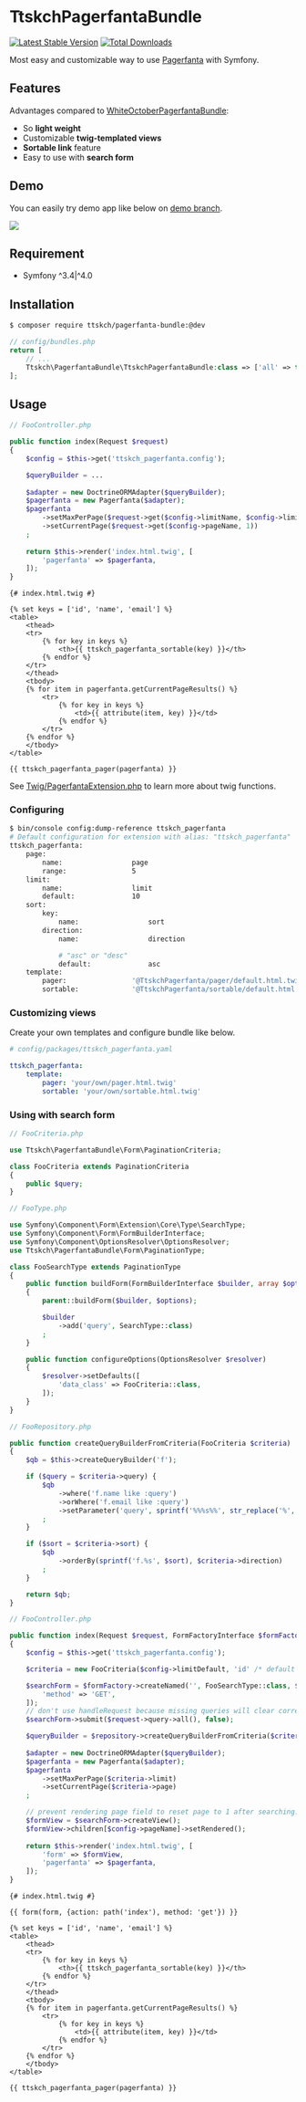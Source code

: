 # TtskchPagerfantaBundle

[![Latest Stable Version](https://poser.pugx.org/ttskch/pagerfanta-bundle/version)](https://packagist.org/packages/ttskch/pagerfanta-bundle)
[![Total Downloads](https://poser.pugx.org/ttskch/pagerfanta-bundle/downloads)](https://packagist.org/packages/ttskch/pagerfanta-bundle)

Most easy and customizable way to use [Pagerfanta](https://github.com/whiteoctober/Pagerfanta) with Symfony.

## Features

Advantages compared to [WhiteOctoberPagerfantaBundle](https://github.com/whiteoctober/WhiteOctoberPagerfantaBundle):

* So **light weight**
* Customizable **twig-templated views**
* **Sortable link** feature
* Easy to use with **search form**

## Demo

You can easily try demo app like below on [demo branch](https://github.com/ttskch/TtskchPagerfantaBundle/tree/demo).

![](https://user-images.githubusercontent.com/4360663/35103820-61598eb2-fcaa-11e7-9622-7d16c1b242a6.png)

## Requirement

* Symfony ^3.4|^4.0

## Installation

```bash
$ composer require ttskch/pagerfanta-bundle:@dev
```

```php
// config/bundles.php
return [
    // ...
    Ttskch\PagerfantaBundle\TtskchPagerfantaBundle:class => ['all' => true],
];
```

## Usage

```php
// FooController.php

public function index(Request $request)
{
    $config = $this->get('ttskch_pagerfanta.config');

    $queryBuilder = ...
    
    $adapter = new DoctrineORMAdapter($queryBuilder);
    $pagerfanta = new Pagerfanta($adapter);
    $pagerfanta
        ->setMaxPerPage($request->get($config->limitName, $config->limitDefault))
        ->setCurrentPage($request->get($config->pageName, 1))
    ;
    
    return $this->render('index.html.twig', [
        'pagerfanta' => $pagerfanta,
    ]);
}
```

```twig
{# index.html.twig #}

{% set keys = ['id', 'name', 'email'] %}
<table>
    <thead>
    <tr>
        {% for key in keys %}
            <th>{{ ttskch_pagerfanta_sortable(key) }}</th>
        {% endfor %}
    </tr>
    </thead>
    <tbody>
    {% for item in pagerfanta.getCurrentPageResults() %}
        <tr>
            {% for key in keys %}
                <td>{{ attribute(item, key) }}</td>
            {% endfor %}
        </tr>
    {% endfor %}
    </tbody>
</table>

{{ ttskch_pagerfanta_pager(pagerfanta) }}
```

See [Twig/PagerfantaExtension.php](Twig/PagerfantaExtension.php) to learn more about twig functions.

### Configuring

```bash
$ bin/console config:dump-reference ttskch_pagerfanta
# Default configuration for extension with alias: "ttskch_pagerfanta"
ttskch_pagerfanta:
    page:
        name:                 page
        range:                5
    limit:
        name:                 limit
        default:              10
    sort:
        key:
            name:                 sort
        direction:
            name:                 direction

            # "asc" or "desc"
            default:              asc
    template:
        pager:                '@TtskchPagerfanta/pager/default.html.twig'
        sortable:             '@TtskchPagerfanta/sortable/default.html.twig'
```

### Customizing views

Create your own templates and configure bundle like below.

```yaml
# config/packages/ttskch_pagerfanta.yaml

ttskch_pagerfanta:
    template:
        pager: 'your/own/pager.html.twig'
        sortable: 'your/own/sortable.html.twig'
```

### Using with search form

```php
// FooCriteria.php

use Ttskch\PagerfantaBundle\Form\PaginationCriteria;

class FooCriteria extends PaginationCriteria
{
    public $query;
}
```

```php
// FooType.php

use Symfony\Component\Form\Extension\Core\Type\SearchType;
use Symfony\Component\Form\FormBuilderInterface;
use Symfony\Component\OptionsResolver\OptionsResolver;
use Ttskch\PagerfantaBundle\Form\PaginationType;

class FooSearchType extends PaginationType
{
    public function buildForm(FormBuilderInterface $builder, array $options)
    {
        parent::buildForm($builder, $options);

        $builder
            ->add('query', SearchType::class)
        ;
    }

    public function configureOptions(OptionsResolver $resolver)
    {
        $resolver->setDefaults([
            'data_class' => FooCriteria::class,
        ]);
    }
}
```

```php
// FooRepository.php

public function createQueryBuilderFromCriteria(FooCriteria $criteria)
{
    $qb = $this->createQueryBuilder('f');

    if ($query = $criteria->query) {
        $qb
            ->where('f.name like :query')
            ->orWhere('f.email like :query')
            ->setParameter('query', sprintf('%%%s%%', str_replace('%', '\%', $query)))
        ;
    }

    if ($sort = $criteria->sort) {
        $qb
            ->orderBy(sprintf('f.%s', $sort), $criteria->direction)
        ;
    }

    return $qb;
}
```

```php
// FooController.php

public function index(Request $request, FormFactoryInterface $formFactory, FooRepository $repository)
{
    $config = $this->get('ttskch_pagerfanta.config');

    $criteria = new FooCriteria($config->limitDefault, 'id' /* default sort key*/, $config->sortDirectionDefault);

    $searchForm = $formFactory->createNamed('', FooSearchType::class, $criteria, [
        'method' => 'GET',
    ]);
    // don't use handleRequest because missing queries will clear corresponding fields of criteria.
    $searchForm->submit($request->query->all(), false);

    $queryBuilder = $repository->createQueryBuilderFromCriteria($criteria);
    
    $adapter = new DoctrineORMAdapter($queryBuilder);
    $pagerfanta = new Pagerfanta($adapter);
    $pagerfanta
        ->setMaxPerPage($criteria->limit)
        ->setCurrentPage($criteria->page)
    ;

    // prevent rendering page field to reset page to 1 after searching.
    $formView = $searchForm->createView();
    $formView->children[$config->pageName]->setRendered();
    
    return $this->render('index.html.twig', [
        'form' => $formView,
        'pagerfanta' => $pagerfanta,
    ]);
}
```

```twig
{# index.html.twig #}

{{ form(form, {action: path('index'), method: 'get'}) }}

{% set keys = ['id', 'name', 'email'] %}
<table>
    <thead>
    <tr>
        {% for key in keys %}
            <th>{{ ttskch_pagerfanta_sortable(key) }}</th>
        {% endfor %}
    </tr>
    </thead>
    <tbody>
    {% for item in pagerfanta.getCurrentPageResults() %}
        <tr>
            {% for key in keys %}
                <td>{{ attribute(item, key) }}</td>
            {% endfor %}
        </tr>
    {% endfor %}
    </tbody>
</table>

{{ ttskch_pagerfanta_pager(pagerfanta) }}
```
